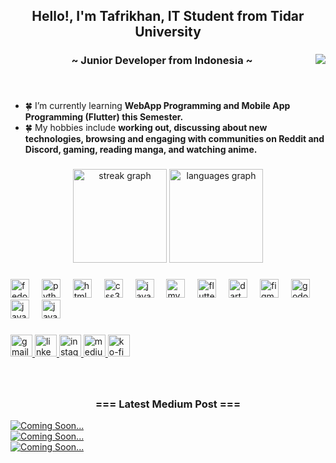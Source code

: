 <h2 align="center">Hello!, I'm Tafrikhan, IT Student from Tidar University</h2>

###

<img align="right" src="https://visitor-badge.laobi.icu/badge?page_id=tRikhan.tRikhan&left_color=royalblue&right_color=black"  />
<h3 align="center">~ Junior Developer from Indonesia ~</h3>

###

<br>

- 🍀 I’m currently learning **WebApp Programming and Mobile App Programming (Flutter) this Semester.**
- 🍀 My hobbies include **working out, discussing about new technologies, browsing and engaging with communities on Reddit and Discord, gaming, reading manga, and watching anime.**

###

<div align="center">
  <img src="https://streak-stats.demolab.com?user=tRikhan&locale=en&mode=daily&theme=nightowl&hide_border=false&border_radius=5" height="150" alt="streak graph"  />
  <img src="https://github-readme-stats.vercel.app/api/top-langs?username=tRikhan&locale=en&hide_title=false&layout=compact&card_width=320&langs_count=5&theme=nightowl&hide_border=false" height="150" alt="languages graph"  />
</div>

###

<div align="left">
  <img src="https://cdn.jsdelivr.net/gh/devicons/devicon/icons/fedora/fedora-original.svg" height="30" alt="fedora logo"  />
  <img width="12" />
  <img src="https://cdn.jsdelivr.net/gh/devicons/devicon/icons/python/python-original.svg" height="30" alt="python logo"  />
  <img width="12" />
  <img src="https://cdn.jsdelivr.net/gh/devicons/devicon/icons/html5/html5-original.svg" height="30" alt="html5 logo"  />
  <img width="12" />
  <img src="https://cdn.jsdelivr.net/gh/devicons/devicon/icons/css3/css3-original.svg" height="30" alt="css3 logo"  />
  <img width="12" />
  <img src="https://cdn.jsdelivr.net/gh/devicons/devicon/icons/javascript/javascript-original.svg" height="30" alt="javascript logo"  />
  <img width="12" />
  <img src="https://cdn.jsdelivr.net/gh/devicons/devicon/icons/mysql/mysql-original.svg" height="30" alt="mysql logo"  />
  <img width="12" />
  <img src="https://cdn.jsdelivr.net/gh/devicons/devicon/icons/flutter/flutter-original.svg" height="30" alt="flutter logo"  />
  <img width="12" />
  <img src="https://cdn.jsdelivr.net/gh/devicons/devicon/icons/dart/dart-original.svg" height="30" alt="dart logo"  />
  <img width="12" />
  <img src="https://cdn.jsdelivr.net/gh/devicons/devicon/icons/figma/figma-original.svg" height="30" alt="figma logo"  />
  <img width="12" />
  <img src="https://cdn.jsdelivr.net/gh/devicons/devicon/icons/godot/godot-original.svg" height="30" alt="godot logo"  />
  <img width="12" />
  <img src="https://cdn.jsdelivr.net/gh/devicons/devicon/icons/java/java-original.svg" height="30" alt="java logo"  />
  <img width="12" />
  <img src="https://cdn.jsdelivr.net/gh/devicons/devicon/icons/kotlin/kotlin-original.svg" height="30" alt="java logo"  />
</div>

###

<div align="left">
  <a href="mailto:tafrikhanrizkip@gmail.com" target="_blank">
    <img src="https://img.shields.io/static/v1?message=Email&logo=gmail&label=&color=D14836&logoColor=white&labelColor=&style=for-the-badge" height="35" alt="gmail logo"  />
  </a>
  <a href="https://linkedin.com/in/tafrikhan" target="_blank">
    <img src="https://img.shields.io/static/v1?message=LinkedIn&logo=linkedin&label=&color=0077B5&logoColor=white&labelColor=&style=for-the-badge" height="35" alt="linkedin logo"  />
  </a>
  <a href="https://www.instagram.com/taf.rikhan/" target="_blank">
    <img src="https://img.shields.io/static/v1?message=Instagram&logo=instagram&label=&color=E4405F&logoColor=white&labelColor=&style=for-the-badge" height="35" alt="instagram logo"  />
  </a>
  <a href="https://medium.com/@tafrikhan" target="_blank">
    <img src="https://img.shields.io/static/v1?message=Medium&logo=medium&label=&color=424242&logoColor=white&labelColor=&style=for-the-badge" height="35" alt="medium logo"  />
  </a>
  <a href="https://ko-fi.com/adon1s" target="_blank">
    <img src="https://img.shields.io/static/v1?message=Ko-fi&logo=ko-fi&label=&color=F16061&logoColor=white&labelColor=&style=for-the-badge" height="35" alt="ko-fi logo"  />
  </a>
</div>

###

<br>
<h3 align="center">=== Latest Medium Post ===</h3>
<a target="_blank" href="https://github-readme-medium-recent-article.vercel.app/medium/@tafrikhan/0"><img src="https://github-readme-medium-recent-article.vercel.app/medium/@tafrikhan/0" alt="Coming Soon...">
<br>
<a target="_blank" href="https://github-readme-medium-recent-article.vercel.app/medium/@tafrikhan/1"><img src="https://github-readme-medium-recent-article.vercel.app/medium/@tafrikhan/1" alt="Coming Soon...">
<br>
<a target="_blank" href="https://github-readme-medium-recent-article.vercel.app/medium/@tafrikhan/2"><img src="https://github-readme-medium-recent-article.vercel.app/medium/@tafrikhan/2" alt="Coming Soon...">

###
